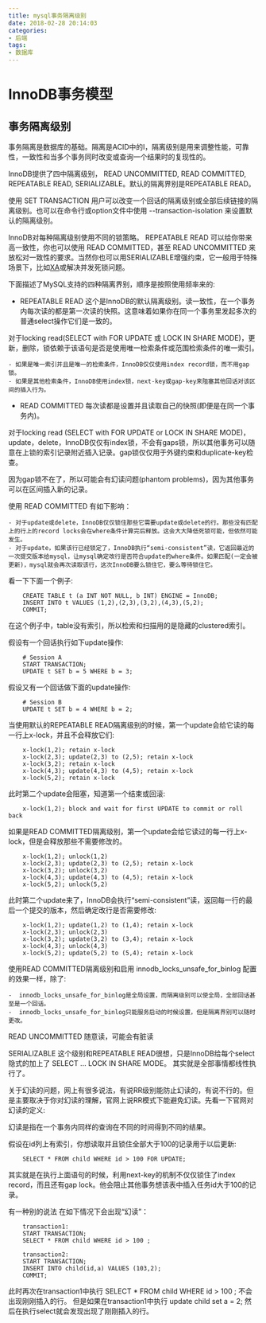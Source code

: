 ```yaml
---
title: mysql事务隔离级别
date: 2018-02-28 20:14:03
categories: 
- 后端 
tags: 
- 数据库 
---
```


# InnoDB事务模型
## 事务隔离级别
事务隔离是数据库的基础。隔离是ACID中的I，隔离级别是用来调整性能，可靠性，一致性和当多个事务同时改变或查询一个结果时的复现性的。

InnoDB提供了四中隔离级别， READ UNCOMMITTED, READ COMMITTED, REPEATABLE READ, SERIALIZABLE。默认的隔离界别是REPEATABLE READ。

使用 SET TRANSACTION 用户可以改变一个回话的隔离级别或全部后续链接的隔离级别。也可以在命令行或option文件中使用 --transaction-isolation 来设置默认的隔离级别。

InnoDB对每种隔离级别使用不同的锁策略。 REPEATABLE READ 可以给你带来高一致性，你也可以使用 READ COMMITTED，甚至 READ UNCOMMITTED 来放松对一致性的要求。当然你也可以用SERIALIZABLE增强约束，它一般用于特殊场景下，比如[XA](https://dev.mysql.com/doc/refman/5.7/en/glossary.html#glos_xa)或解决并发死锁问题。

下面描述了MySQL支持的四种隔离界别，顺序是按照使用频率来的:

- REPEATABLE READ
这个是InnoDB的默认隔离级别。读一致性，在一个事务内每次读的都是第一次读的快照。这意味着如果你在同一个事务里发起多次的普通select操作它们是一致的。

对于locking read(SELECT with FOR UPDATE 或 LOCK IN SHARE MODE)，更新，删除，锁依赖于该语句是否是使用唯一检索条件或范围检索条件的唯一索引。
	
	- 如果是唯一索引并且是唯一的检索条件，InnoDB仅仅使用index record锁，而不用gap锁。
	- 如果是其他检索条件，InnoDB使用index锁，next-key或gap-key来阻塞其他回话对该区间的插入行为。

- READ COMMITTED
每次读都是设置并且读取自己的快照(即便是在同一个事务内)。

对于locking read (SELECT with FOR UPDATE or LOCK IN SHARE MODE)，update，delete，InnoDB仅仅有index锁，不会有gaps锁，所以其他事务可以随意在上锁的索引记录附近插入记录。gap锁仅仅用于外键约束和duplicate-key检查。

因为gap锁不在了，所以可能会有幻读问题(phantom problems)，因为其他事务可以在区间插入新的记录。

使用 READ COMMITTED 有如下影响：
	
	- 对于update或delete，InnoDB仅仅锁住那些它需要update或delete的行。那些没有匹配上的行上的record locks会在where条件计算完后释放。这会大大降低死锁可能，但依然可能发生。
	- 对于update，如果该行已经锁定了，InnoDB执行“semi-consistent”读，它返回最近的一次提交版本给mysql，让mysql确定改行是否符合update的where条件。如果匹配(一定会被更新)，mysql就会再次读取该行，这次InnoDB要么锁住它，要么等待锁住它。


看一下下面一个例子:

```mysql
	CREATE TABLE t (a INT NOT NULL, b INT) ENGINE = InnoDB;
	INSERT INTO t VALUES (1,2),(2,3),(3,2),(4,3),(5,2);
	COMMIT;
```
在这个例子中，table没有索引，所以检索和扫描用的是隐藏的clustered索引。

假设有一个回话执行如下update操作:

```mysql
	# Session A
	START TRANSACTION;
	UPDATE t SET b = 5 WHERE b = 3;
```

假设又有一个回话做下面的update操作:

```mysql
	# Session B
	UPDATE t SET b = 4 WHERE b = 2;
```

当使用默认的REPEATABLE READ隔离级别的时候，第一个update会给它读的每一行上x-lock，并且不会释放它们:

```mysql
	x-lock(1,2); retain x-lock
	x-lock(2,3); update(2,3) to (2,5); retain x-lock
	x-lock(3,2); retain x-lock
	x-lock(4,3); update(4,3) to (4,5); retain x-lock
	x-lock(5,2); retain x-lock
```

此时第二个update会阻塞，知道第一个结束或回滚:

```mysql
	x-lock(1,2); block and wait for first UPDATE to commit or roll back
```

如果是READ COMMITTED隔离级别，第一个update会给它读过的每一行上x-lock，但是会释放那些不需要修改的。

```mysql
	x-lock(1,2); unlock(1,2)
	x-lock(2,3); update(2,3) to (2,5); retain x-lock
	x-lock(3,2); unlock(3,2)
	x-lock(4,3); update(4,3) to (4,5); retain x-lock
	x-lock(5,2); unlock(5,2)
```

此时第二个update来了，InnoDB会执行“semi-consistent”读，返回每一行的最后一个提交的版本，然后确定改行是否需要修改:

```mysql
	x-lock(1,2); update(1,2) to (1,4); retain x-lock
	x-lock(2,3); unlock(2,3)
	x-lock(3,2); update(3,2) to (3,4); retain x-lock
	x-lock(4,3); unlock(4,3)
	x-lock(5,2); update(5,2) to (5,4); retain x-lock
```

使用READ COMMITTED隔离级别和启用 innodb_locks_unsafe_for_binlog 配置的效果一样，除了:

	-  innodb_locks_unsafe_for_binlog是全局设置，而隔离级别可以使全局，全部回话甚至是一个回话。
	-  innodb_locks_unsafe_for_binlog只能服务启动的时候设置，但是隔离界别可以随时更改。

READ UNCOMMITTED
随意读，可能会有脏读

SERIALIZABLE
这个级别和REPEATABLE READ很想，只是InnoDB给每个select隐式的加上了 SELECT ... LOCK IN SHARE MODE。 其实就是全部事情都线性执行了。

关于幻读的问题，网上有很多说法，有说RR级别能防止幻读的，有说不行的。但是主要取决于你对幻读的理解，官网上说RR模式下能避免幻读。先看一下官网对幻读的定义:

幻读是指在一个事务内同样的查询在不同的时间得到不同的结果。

假设在id列上有索引，你想读取并且锁住全部大于100的记录用于以后更新:

```mysql 
	SELECT * FROM child WHERE id > 100 FOR UPDATE;
```

其实就是在执行上面语句的时候，利用next-key的机制不仅仅锁住了index record，而且还有gap lock。他会阻止其他事务想该表中插入任务id大于100的记录。

有一种别的说法
在如下情况下会出现“幻读”：

```
	transaction1:
	START TRANSACTION;
	SELECT * FROM child WHERE id > 100 ;

	transaction2:
	START TRANSACTION;
	INSERT INTO child(id,a) VALUES (103,2);
	COMMIT;

```

此时再次在transaction1中执行	SELECT * FROM child WHERE id > 100 ; 不会出现刚刚插入的行。
但是如果在transaction1中执行  update child set a = 2; 然后在执行select就会发现出现了刚刚插入的行。

